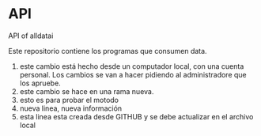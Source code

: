 # API
API of alldatai

Este repositorio contiene los programas que consumen data.

1. este cambio está hecho desde un computador local, con una cuenta personal. Los cambios se van a hacer pidiendo al administradore que los apruebe.
2. este cambio se hace en una rama nueva.
3. esto es para probar el motodo
4. nueva linea, nueva información
5. esta linea esta creada desde GITHUB y se debe actualizar en el archivo local
   
